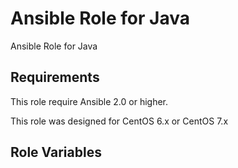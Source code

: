 Ansible Role for Java
=====================

Ansible Role for Java

Requirements
------------

This role require Ansible 2.0 or higher.

This role was designed for CentOS 6.x or CentOS 7.x

Role Variables
--------------

